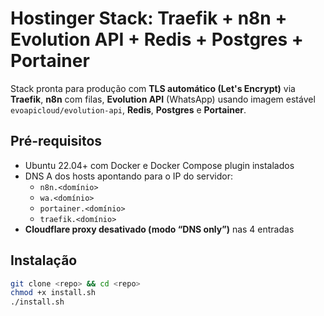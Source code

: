 # Hostinger Stack: Traefik + n8n + Evolution API + Redis + Postgres + Portainer

Stack pronta para produção com **TLS automático (Let's Encrypt)** via **Traefik**, **n8n** com filas, **Evolution API** (WhatsApp) usando imagem estável `evoapicloud/evolution-api`, **Redis**, **Postgres** e **Portainer**.

## Pré-requisitos

- Ubuntu 22.04+ com Docker e Docker Compose plugin instalados
- DNS A dos hosts apontando para o IP do servidor:
  - `n8n.<domínio>`
  - `wa.<domínio>`
  - `portainer.<domínio>`
  - `traefik.<domínio>`
- **Cloudflare proxy desativado (modo “DNS only”)** nas 4 entradas

## Instalação

```bash
git clone <repo> && cd <repo>
chmod +x install.sh
./install.sh
